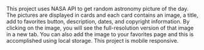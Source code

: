 This project uses NASA API to get random astronomy picture of the day. The pictures are displayed in cards and each card contains an image, a title, add to favorites button, description, dates, and copyright information. By clicking on the image, you will see the full-resolution version of that image in a new tab. You can also add the image to your favorites page and this is accomplished using local storage. 
This project is mobile responsive. 
